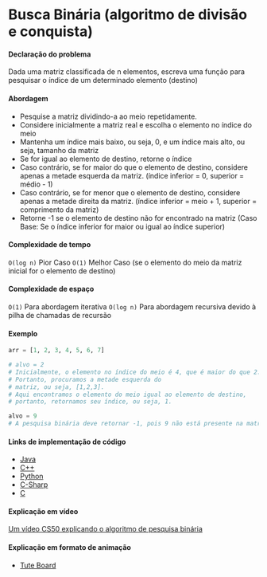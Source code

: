 # Busca Binária (algoritmo de divisão e conquista)

#### Declaração do problema

Dada uma matriz classificada de n elementos, escreva uma função para pesquisar o índice de um determinado elemento (destino)

#### Abordagem

- Pesquise a matriz dividindo-a ao meio repetidamente.
- Considere inicialmente a matriz real e escolha o elemento no índice do meio
- Mantenha um índice mais baixo, ou seja, 0, e um índice mais alto, ou seja, tamanho da matriz
- Se for igual ao elemento de destino, retorne o índice
- Caso contrário, se for maior do que o elemento de destino, considere apenas a metade esquerda da matriz. (índice inferior = 0, superior = médio - 1)
- Caso contrário, se for menor que o elemento de destino, considere apenas a metade direita da matriz. (índice inferior = meio + 1, superior = comprimento da matriz)
- Retorne -1 se o elemento de destino não for encontrado na matriz (Caso Base: Se o índice inferior for maior ou igual ao índice superior)

#### Complexidade de tempo

`O(log n)` Pior Caso
`O(1)` Melhor Caso (se o elemento do meio da matriz inicial for o elemento de destino)

#### Complexidade de espaço

`O(1)` Para abordagem iterativa
`O(log n)` Para abordagem recursiva devido à pilha de chamadas de recursão

#### Exemplo

```python
arr = [1, 2, 3, 4, 5, 6, 7]

# alvo = 2
# Inicialmente, o elemento no índice do meio é 4, que é maior do que 2.
# Portanto, procuramos a metade esquerda do
# matriz, ou seja, [1,2,3].
# Aqui encontramos o elemento do meio igual ao elemento de destino,
# portanto, retornamos seu índice, ou seja, 1.

alvo = 9
# A pesquisa binária deve retornar -1, pois 9 não está presente na matriz
```

#### Links de implementação de código

- [Java](https://github.com/TheAlgorithms/Java/blob/master/src/main/java/com/thealgorithms/searches/BinarySearch.java)
- [C++](https://github.com/TheAlgorithms/C-Plus-Plus/blob/master/Search/Binary%20Search.cpp)
- [Python](https://github.com/TheAlgorithms/Python/blob/master/searches/binary_search.py)
- [C-Sharp](https://github.com/TheAlgorithms/C-Sharp/blob/master/searches/binary_search.cs)
- [C](https://github.com/TheAlgorithms/C/blob/master/searching/Binary_Search.c)

#### Explicação em vídeo

[Um vídeo CS50 explicando o algoritmo de pesquisa binária](https://www.youtube.com/watch?v=5xlIPT1FRcA)

#### Explicação em formato de animação

- [Tute Board](https://boardhub.github.io/tute/?wd=binarySearchAlgo2)

